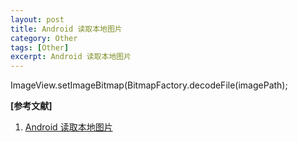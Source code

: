 ```yaml
---
layout: post
title: Android 读取本地图片
category: Other
tags: [Other]
excerpt: Android 读取本地图片
---
```


ImageView.setImageBitmap(BitmapFactory.decodeFile(imagePath);	


**[参考文献]**

1. [Android 读取本地图片](https://blog.csdn.net/weixin_33860528/article/details/91385987 "Android 读取本地图片")

